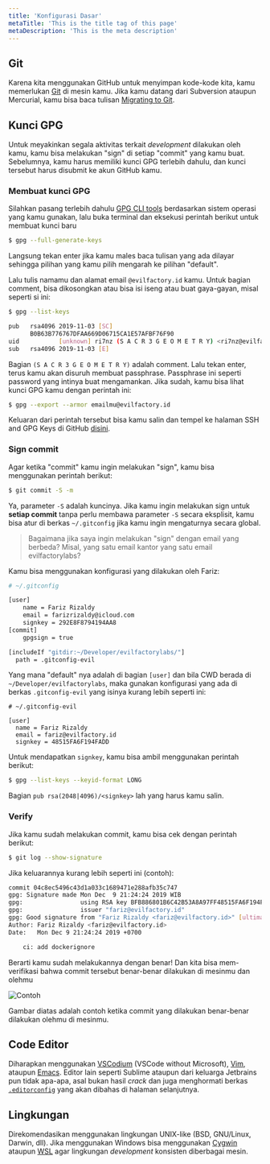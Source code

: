 ```yaml
---
title: 'Konfigurasi Dasar'
metaTitle: 'This is the title tag of this page'
metaDescription: 'This is the meta description'
---
```


## Git

Karena kita menggunakan GitHub untuk menyimpan kode-kode kita, kamu memerlukan [Git](https://git-scm.com) di mesin kamu. Jika kamu datang dari Subversion ataupun Mercurial, kamu bisa baca tulisan [Migrating to Git](https://git-scm.com/book/en/v2/Git-and-Other-Systems-Migrating-to-Git).

## Kunci GPG

Untuk meyakinkan segala aktivitas terkait _development_ dilakukan oleh kamu, kamu bisa melakukan "sign" di setiap "commit" yang kamu buat. Sebelumnya, kamu harus memiliki kunci GPG terlebih dahulu, dan kunci tersebut harus disubmit ke akun GitHub kamu.

### Membuat kunci GPG

Silahkan pasang terlebih dahulu [GPG CLI tools](https://www.gnupg.org/download/) berdasarkan sistem operasi yang kamu gunakan, lalu buka terminal dan eksekusi perintah berikut untuk membuat kunci baru

```bash
$ gpg --full-generate-keys
```

Langsung tekan enter jika kamu males baca tulisan yang ada dilayar sehingga pilihan yang kamu pilih mengarah ke pilihan "default".

Lalu tulis namamu dan alamat email `@evilfactory.id` kamu. Untuk bagian comment, bisa dikosongkan atau bisa isi iseng atau buat gaya-gayan, misal seperti si ini:

```bash
$ gpg --list-keys

pub   rsa4096 2019-11-03 [SC]
      B0B63B776767DFAA669D06715CA1E57AFBF76F90
uid           [unknown] ri7nz (S A C R 3 G E O M E T R Y) <ri7nz@evilfactory.id>
sub   rsa4096 2019-11-03 [E]
```

Bagian `(S A C R 3 G E O M E T R Y)` adalah comment. Lalu tekan enter, terus kamu akan disuruh membuat passphrase. Passphrase ini seperti password yang intinya buat mengamankan. Jika sudah, kamu bisa lihat kunci GPG kamu dengan perintah ini:

```bash
$ gpg --export --armor emailmu@evilfactory.id
```

Keluaran dari perintah tersebut bisa kamu salin dan tempel ke halaman SSH and GPG Keys di GitHub [disini](https://github.com/settings/keys).

### Sign commit

Agar ketika "commit" kamu ingin melakukan "sign", kamu bisa menggunakan perintah berikut:

```bash
$ git commit -S -m
```

Ya, parameter `-S` adalah kuncinya. Jika kamu ingin melakukan sign untuk **setiap commit** tanpa perlu membawa parameter `-S` secara eksplisit, kamu bisa atur di berkas `~/.gitconfig` jika kamu ingin mengaturnya secara global.

> Bagaimana jika saya ingin melakukan "sign" dengan email yang berbeda? Misal, yang satu email kantor yang satu email evilfactorylabs?

Kamu bisa menggunakan konfigurasi yang dilakukan oleh Fariz:

```bash
# ~/.gitconfig

[user]
	name = Fariz Rizaldy
	email = farizrizaldy@icloud.com
	signkey = 292E8F8794194AA8
[commit]
	gpgsign = true

[includeIf "gitdir:~/Developer/evilfactorylabs/"]
  path = .gitconfig-evil
```

Yang mana "default" nya adalah di bagian `[user]` dan bila CWD berada di `~/Developer/evilfactorylabs`, maka gunakan konfigurasi yang ada di berkas `.gitconfig-evil` yang isinya kurang lebih seperti ini:

```
# ~/.gitconfig-evil

[user]
  name = Fariz Rizaldy
  email = fariz@evilfactory.id
  signkey = 48515FA6F194FADD
```

Untuk mendapatkan `signkey`, kamu bisa ambil menggunakan perintah berikut:

```bash
$ gpg --list-keys --keyid-format LONG
```

Bagian `pub rsa(2048|4096)/<signkey>` lah yang harus kamu salin.

### Verify

Jika kamu sudah melakukan commit, kamu bisa cek dengan perintah berikut:

```bash
$ git log --show-signature
```

Jika keluarannya kurang lebih seperti ini (contoh):

```bash
commit 04c8ec5496c43d1a033c1689471e288afb35c747
gpg: Signature made Mon Dec  9 21:24:24 2019 WIB
gpg:                using RSA key BFB886801B6C42B53A8A97FF48515FA6F194FADD
gpg:                issuer "fariz@evilfactory.id"
gpg: Good signature from "Fariz Rizaldy <fariz@evilfactory.id>" [ultimate]
Author: Fariz Rizaldy <fariz@evilfactory.id>
Date:   Mon Dec 9 21:24:24 2019 +0700

    ci: add dockerignore
```

Berarti kamu sudah melakukannya dengan benar! Dan kita bisa mem-verifikasi bahwa commit tersebut benar-benar dilakukan di mesinmu dan olehmu

![Contoh](https://i.imgur.com/9OVRvX6.png)

Gambar diatas adalah contoh ketika commit yang dilakukan benar-benar dilakukan olehmu di mesinmu.

## Code Editor

Diharapkan menggunakan [VSCodium](https://github.com/VSCodium/vscodium) (VSCode without Microsoft), [Vim](https://www.vim.org/), ataupun [Emacs](https://www.gnu.org/software/emacs/). Editor lain seperti Sublime ataupun dari keluarga Jetbrains pun tidak apa-apa, asal bukan hasil _crack_ dan juga menghormati berkas [`.editorconfig`](https://editorconfig.org/) yang akan dibahas di halaman selanjutnya.

## Lingkungan

Direkomendasikan menggunakan lingkungan UNIX-like (BSD, GNU/Linux, Darwin, dll). Jika menggunakan Windows bisa menggunakan [Cygwin](https://www.cygwin.com/) ataupun [WSL](https://docs.microsoft.com/en-us/windows/wsl/install-win10) agar lingkungan _development_ konsisten diberbagai mesin.
